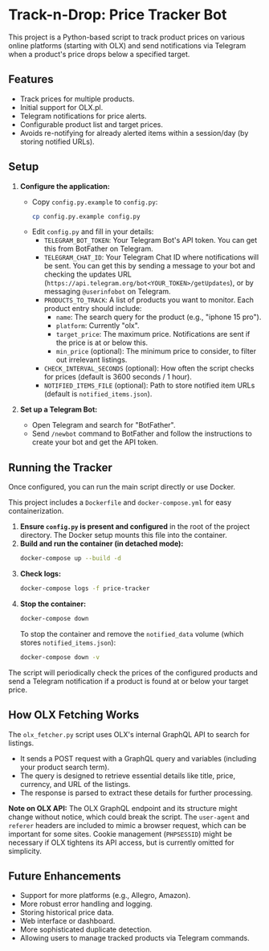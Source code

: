 # Track-n-Drop: Price Tracker Bot

This project is a Python-based script to track product prices on various online platforms (starting with OLX) and send notifications via Telegram when a product's price drops below a specified target.

## Features

-   Track prices for multiple products.
-   Initial support for OLX.pl.
-   Telegram notifications for price alerts.
-   Configurable product list and target prices.
-   Avoids re-notifying for already alerted items within a session/day (by storing notified URLs).

## Setup

1.  **Configure the application:**
    *   Copy `config.py.example` to `config.py`:
        ```bash
        cp config.py.example config.py
        ```
    *   Edit `config.py` and fill in your details:
        *   `TELEGRAM_BOT_TOKEN`: Your Telegram Bot's API token. You can get this from BotFather on Telegram.
        *   `TELEGRAM_CHAT_ID`: Your Telegram Chat ID where notifications will be sent. You can get this by sending a message to your bot and checking the updates URL (`https://api.telegram.org/bot<YOUR_TOKEN>/getUpdates`), or by messaging `@userinfobot` on Telegram.
        *   `PRODUCTS_TO_TRACK`: A list of products you want to monitor. Each product entry should include:
            *   `name`: The search query for the product (e.g., "iphone 15 pro").
            *   `platform`: Currently "olx".
            *   `target_price`: The maximum price. Notifications are sent if the price is at or below this.
            *   `min_price` (optional): The minimum price to consider, to filter out irrelevant listings.
        *   `CHECK_INTERVAL_SECONDS` (optional): How often the script checks for prices (default is 3600 seconds / 1 hour).
        *   `NOTIFIED_ITEMS_FILE` (optional): Path to store notified item URLs (default is `notified_items.json`).

2.  **Set up a Telegram Bot:**
    *   Open Telegram and search for "BotFather".
    *   Send `/newbot` command to BotFather and follow the instructions to create your bot and get the API token.

## Running the Tracker

Once configured, you can run the main script directly or use Docker.

This project includes a `Dockerfile` and `docker-compose.yml` for easy containerization.

1.  **Ensure `config.py` is present and configured** in the root of the project directory. The Docker setup mounts this file into the container.
2.  **Build and run the container (in detached mode):**
    ```bash
    docker-compose up --build -d
    ```
3.  **Check logs:**
    ```bash
    docker-compose logs -f price-tracker
    ```
4.  **Stop the container:**
    ```bash
    docker-compose down
    ```
    To stop the container and remove the `notified_data` volume (which stores `notified_items.json`):
    ```bash
    docker-compose down -v
    ```

The script will periodically check the prices of the configured products and send a Telegram notification if a product is found at or below your target price.

## How OLX Fetching Works

The `olx_fetcher.py` script uses OLX's internal GraphQL API to search for listings.
-   It sends a POST request with a GraphQL query and variables (including your product search term).
-   The query is designed to retrieve essential details like title, price, currency, and URL of the listings.
-   The response is parsed to extract these details for further processing.

**Note on OLX API:**
The OLX GraphQL endpoint and its structure might change without notice, which could break the script. The `user-agent` and `referer` headers are included to mimic a browser request, which can be important for some sites. Cookie management (`PHPSESSID`) might be necessary if OLX tightens its API access, but is currently omitted for simplicity.

## Future Enhancements

-   Support for more platforms (e.g., Allegro, Amazon).
-   More robust error handling and logging.
-   Storing historical price data.
-   Web interface or dashboard.
-   More sophisticated duplicate detection.
-   Allowing users to manage tracked products via Telegram commands.
